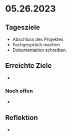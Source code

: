 # 05.26.2023

## Tagesziele
* Abschluss des Projektes
* Fachgespräch machen
* Dokumentation schreiben.

## Erreichte Ziele
* 
### Noch offen
* 

## Reflektion
* 

